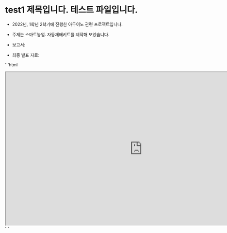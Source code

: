 # test1 제목입니다. 테스트 파일입니다.

* 2022년, 1학년 2학기에 진행한 아두이노 관련 프로젝트입니다.
* 주제는 스마트농업. 자동재배키트를 제작해 보았습니다.

* 보고서:



* 최종 발표 자료:

'''html
<iframe src="https://drive.google.com/file/d/1MZpuaNg3bwlaZZ_Y6U-Z71nJwpxqnfN7/preview" width="900" height="507"></iframe>
'''





